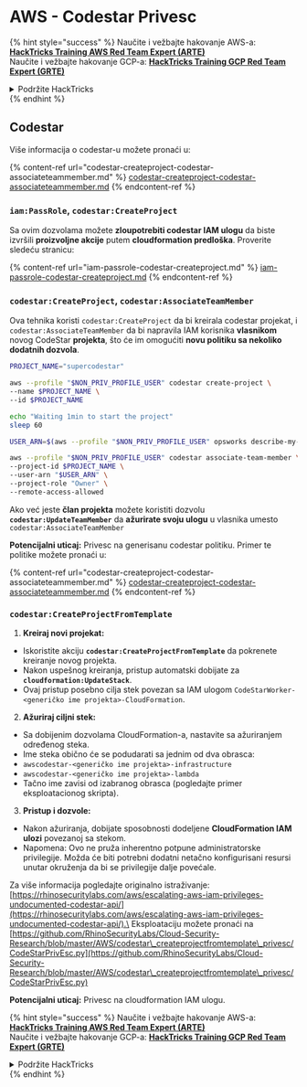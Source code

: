 # AWS - Codestar Privesc

{% hint style="success" %}
Naučite i vežbajte hakovanje AWS-a: <img src="/.gitbook/assets/image.png" alt="" data-size="line">[**HackTricks Training AWS Red Team Expert (ARTE)**](https://training.hacktricks.xyz/courses/arte)<img src="/.gitbook/assets/image.png" alt="" data-size="line">\
Naučite i vežbajte hakovanje GCP-a: <img src="/.gitbook/assets/image (2).png" alt="" data-size="line">[**HackTricks Training GCP Red Team Expert (GRTE)**<img src="/.gitbook/assets/image (2).png" alt="" data-size="line">](https://training.hacktricks.xyz/courses/grte)

<details>

<summary>Podržite HackTricks</summary>

* Proverite [**planove pretplate**](https://github.com/sponsors/carlospolop)!
* **Pridružite se** 💬 [**Discord grupi**](https://discord.gg/hRep4RUj7f) ili [**telegram grupi**](https://t.me/peass) ili nas **pratite** na **Twitteru** 🐦 [**@hacktricks\_live**](https://twitter.com/hacktricks\_live)**.**
* **Podelite hakovanje trikova slanjem PR-ova na** [**HackTricks**](https://github.com/carlospolop/hacktricks) i [**HackTricks Cloud**](https://github.com/carlospolop/hacktricks-cloud) github repozitorijume.

</details>
{% endhint %}

## Codestar

Više informacija o codestar-u možete pronaći u:

{% content-ref url="codestar-createproject-codestar-associateteammember.md" %}
[codestar-createproject-codestar-associateteammember.md](codestar-createproject-codestar-associateteammember.md)
{% endcontent-ref %}

### `iam:PassRole`, `codestar:CreateProject`

Sa ovim dozvolama možete **zloupotrebiti codestar IAM ulogu** da biste izvršili **proizvoljne akcije** putem **cloudformation predloška**. Proverite sledeću stranicu:

{% content-ref url="iam-passrole-codestar-createproject.md" %}
[iam-passrole-codestar-createproject.md](iam-passrole-codestar-createproject.md)
{% endcontent-ref %}

### `codestar:CreateProject`, `codestar:AssociateTeamMember`

Ova tehnika koristi `codestar:CreateProject` da bi kreirala codestar projekat, i `codestar:AssociateTeamMember` da bi napravila IAM korisnika **vlasnikom** novog CodeStar **projekta**, što će im omogućiti **novu politiku sa nekoliko dodatnih dozvola**.
```bash
PROJECT_NAME="supercodestar"

aws --profile "$NON_PRIV_PROFILE_USER" codestar create-project \
--name $PROJECT_NAME \
--id $PROJECT_NAME

echo "Waiting 1min to start the project"
sleep 60

USER_ARN=$(aws --profile "$NON_PRIV_PROFILE_USER" opsworks describe-my-user-profile | jq .UserProfile.IamUserArn | tr -d '"')

aws --profile "$NON_PRIV_PROFILE_USER" codestar associate-team-member \
--project-id $PROJECT_NAME \
--user-arn "$USER_ARN" \
--project-role "Owner" \
--remote-access-allowed
```
Ako već jeste **član projekta** možete koristiti dozvolu **`codestar:UpdateTeamMember`** da **ažurirate svoju ulogu** u vlasnika umesto `codestar:AssociateTeamMember`

**Potencijalni uticaj:** Privesc na generisanu codestar politiku. Primer te politike možete pronaći u:

{% content-ref url="codestar-createproject-codestar-associateteammember.md" %}
[codestar-createproject-codestar-associateteammember.md](codestar-createproject-codestar-associateteammember.md)
{% endcontent-ref %}

### `codestar:CreateProjectFromTemplate`

1. **Kreiraj novi projekat:**
- Iskoristite akciju **`codestar:CreateProjectFromTemplate`** da pokrenete kreiranje novog projekta.
- Nakon uspešnog kreiranja, pristup automatski dobijate za **`cloudformation:UpdateStack`**.
- Ovaj pristup posebno cilja stek povezan sa IAM ulogom `CodeStarWorker-<generičko ime projekta>-CloudFormation`.

2. **Ažuriraj ciljni stek:**
- Sa dobijenim dozvolama CloudFormation-a, nastavite sa ažuriranjem određenog steka.
- Ime steka obično će se podudarati sa jednim od dva obrasca:
- `awscodestar-<generičko ime projekta>-infrastructure`
- `awscodestar-<generičko ime projekta>-lambda`
- Tačno ime zavisi od izabranog obrasca (pogledajte primer eksploatacionog skripta).

3. **Pristup i dozvole:**
- Nakon ažuriranja, dobijate sposobnosti dodeljene **CloudFormation IAM ulozi** povezanoj sa stekom.
- Napomena: Ovo ne pruža inherentno potpune administratorske privilegije. Možda će biti potrebni dodatni netačno konfigurisani resursi unutar okruženja da bi se privilegije dalje povećale.

Za više informacija pogledajte originalno istraživanje: [https://rhinosecuritylabs.com/aws/escalating-aws-iam-privileges-undocumented-codestar-api/](https://rhinosecuritylabs.com/aws/escalating-aws-iam-privileges-undocumented-codestar-api/).\
Eksploataciju možete pronaći na [https://github.com/RhinoSecurityLabs/Cloud-Security-Research/blob/master/AWS/codestar\_createprojectfromtemplate\_privesc/CodeStarPrivEsc.py](https://github.com/RhinoSecurityLabs/Cloud-Security-Research/blob/master/AWS/codestar\_createprojectfromtemplate\_privesc/CodeStarPrivEsc.py)

**Potencijalni uticaj:** Privesc na cloudformation IAM ulogu.

{% hint style="success" %}
Naučite i vežbajte hakovanje AWS-a:<img src="/.gitbook/assets/image.png" alt="" data-size="line">[**HackTricks Training AWS Red Team Expert (ARTE)**](https://training.hacktricks.xyz/courses/arte)<img src="/.gitbook/assets/image.png" alt="" data-size="line">\
Naučite i vežbajte hakovanje GCP-a: <img src="/.gitbook/assets/image (2).png" alt="" data-size="line">[**HackTricks Training GCP Red Team Expert (GRTE)**<img src="/.gitbook/assets/image (2).png" alt="" data-size="line">](https://training.hacktricks.xyz/courses/grte)

<details>

<summary>Podržite HackTricks</summary>

* Proverite [**planove pretplate**](https://github.com/sponsors/carlospolop)!
* **Pridružite se** 💬 [**Discord grupi**](https://discord.gg/hRep4RUj7f) ili [**telegram grupi**](https://t.me/peass) ili nas **pratite** na **Twitteru** 🐦 [**@hacktricks\_live**](https://twitter.com/hacktricks\_live)**.**
* **Podelite hakovanje trikova slanjem PR-ova na** [**HackTricks**](https://github.com/carlospolop/hacktricks) i [**HackTricks Cloud**](https://github.com/carlospolop/hacktricks-cloud) github repozitorijume.

</details>
{% endhint %}
